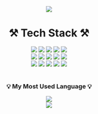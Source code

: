 <div align="center">
  
  <img src="https://capsule-render.vercel.app/api?type=waving&color=white&height=230&section=header&text=💻%20SeongBin&fontColor=FFFFFF">

  <div>
    <h1>⚒️ Tech Stack ⚒️</h1>
    <img src="https://img.shields.io/badge/C-A8B9CC?style=flat-square&logo=C&logoColor=white"/>
    <img src="https://img.shields.io/badge/Python-3776AB?style=flat-square&logo=Python&logoColor=white"/>
    <img src="https://img.shields.io/badge/C++-00599C?style=flat-square&logo=C++&logoColor=white"/>
    <img src="https://img.shields.io/badge/Python-3776AB?style=flat-square&logo=Python&logoColor=white"/>
    <img src="https://img.shields.io/badge/JavaScript-F7DF1E?style=flat-square&logo=JavaScript&logoColor=white"/>
    <br/>
    <img src="https://img.shields.io/badge/Vue.js-4FC08D?style=flat-square&logo=Vue.js&logoColor=white"/>
    <img src="https://img.shields.io/badge/Nuxt.js-00DC82?style=flat-square&logo=Nuxt.js&logoColor=white"/>
    <img src="https://img.shields.io/badge/Express-000000?style=flat-square&logo=Express&logoColor=white"/>
    <img src="https://img.shields.io/badge/Flask-000000?style=flat-square&logo=Flask&logoColor=white"/>
    <img src="https://img.shields.io/badge/Sass-CC6699?style=flat-square&logo=Sass&logoColor=white"/>
    <br/>
    <img src="https://img.shields.io/badge/Docker-2496ED?style=flat-square&logo=Docker&logoColor=white"/>
    <img src="https://img.shields.io/badge/MySql-4479A1?style=flat-square&logo=MySql&logoColor=white"/>
    <img src="https://img.shields.io/badge/NGINX-009639?style=flat-square&logo=NGINX&logoColor=white"/>
    <img src="https://img.shields.io/badge/Ubuntu-E95420?style=flat-square&logo=Ubuntu&logoColor=white"/>
    <img src="https://img.shields.io/badge/KaliLinux-557C94?style=flat-square&logo=KaliLinux&logoColor=white"/>
  </div>
  <br/>
  <div align="center">
    <div>
      <h3>💡 My Most Used Language 💡</h3>
      <a href="https://github.com/plebea">
      <img src="https://github-readme-stats.vercel.app/api/top-langs/?username=plebea&layout=compact&show_icons=true&hide_title=true&theme=nord" />
      </a>
    </div>
    <div>
      <a href="https://github.com/plebea">
      <img src="https://github-readme-stats.vercel.app/api?username=plebea&show_icons=true">
      </a>
    </div>
  </div>
</div>
